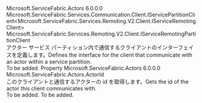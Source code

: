 <Type Name="IActorServicePartitionClient" FullName="Microsoft.ServiceFabric.Actors.Remoting.V2.Client.IActorServicePartitionClient">
  <TypeSignature Language="C#" Value="public interface IActorServicePartitionClient : Microsoft.ServiceFabric.Services.Communication.Client.IServicePartitionClient&lt;Microsoft.ServiceFabric.Services.Remoting.V2.Client.IServiceRemotingClient&gt;, Microsoft.ServiceFabric.Services.Remoting.V2.Client.IServiceRemotingPartitionClient" />
  <TypeSignature Language="ILAsm" Value=".class public interface auto ansi abstract IActorServicePartitionClient implements class Microsoft.ServiceFabric.Services.Communication.Client.IServicePartitionClient`1&lt;class Microsoft.ServiceFabric.Services.Remoting.V2.Client.IServiceRemotingClient&gt;, class Microsoft.ServiceFabric.Services.Remoting.V2.Client.IServiceRemotingPartitionClient" />
  <TypeSignature Language="DocId" Value="T:Microsoft.ServiceFabric.Actors.Remoting.V2.Client.IActorServicePartitionClient" />
  <TypeSignature Language="VB.NET" Value="Public Interface IActorServicePartitionClient&#xA;Implements IServicePartitionClient(Of IServiceRemotingClient), IServiceRemotingPartitionClient" />
  <TypeSignature Language="F#" Value="type IActorServicePartitionClient = interface&#xA;    interface IServiceRemotingPartitionClient&#xA;    interface IServicePartitionClient&lt;IServiceRemotingClient&gt;" />
  <AssemblyInfo>
    <AssemblyName>Microsoft.ServiceFabric.Actors</AssemblyName>
    <AssemblyVersion>6.0.0.0</AssemblyVersion>
  </AssemblyInfo>
  <Interfaces>
    <Interface>
      <InterfaceName>Microsoft.ServiceFabric.Services.Communication.Client.IServicePartitionClient&lt;Microsoft.ServiceFabric.Services.Remoting.V2.Client.IServiceRemotingClient&gt;</InterfaceName>
    </Interface>
    <Interface>
      <InterfaceName>Microsoft.ServiceFabric.Services.Remoting.V2.Client.IServiceRemotingPartitionClient</InterfaceName>
    </Interface>
  </Interfaces>
  <Docs>
    <summary>
            <span data-ttu-id="ee6b8-101">アクター サービス パーティション内で通信するクライアントのインターフェイスを定義します。</span><span class="sxs-lookup"><span data-stu-id="ee6b8-101">Defines the interface for the client that communicate with an actor within a service partition.</span></span>
            </summary>
    <remarks>To be added.</remarks>
  </Docs>
  <Members>
    <Member MemberName="ActorId">
      <MemberSignature Language="C#" Value="public Microsoft.ServiceFabric.Actors.ActorId ActorId { get; }" />
      <MemberSignature Language="ILAsm" Value=".property instance class Microsoft.ServiceFabric.Actors.ActorId ActorId" />
      <MemberSignature Language="DocId" Value="P:Microsoft.ServiceFabric.Actors.Remoting.V2.Client.IActorServicePartitionClient.ActorId" />
      <MemberSignature Language="VB.NET" Value="Public ReadOnly Property ActorId As ActorId" />
      <MemberSignature Language="F#" Value="member this.ActorId : Microsoft.ServiceFabric.Actors.ActorId" Usage="Microsoft.ServiceFabric.Actors.Remoting.V2.Client.IActorServicePartitionClient.ActorId" />
      <MemberType>Property</MemberType>
      <AssemblyInfo>
        <AssemblyName>Microsoft.ServiceFabric.Actors</AssemblyName>
        <AssemblyVersion>6.0.0.0</AssemblyVersion>
      </AssemblyInfo>
      <ReturnValue>
        <ReturnType>Microsoft.ServiceFabric.Actors.ActorId</ReturnType>
      </ReturnValue>
      <Docs>
        <summary>
            <span data-ttu-id="ee6b8-102">このクライアントと通信するアクターの id を取得します。</span><span class="sxs-lookup"><span data-stu-id="ee6b8-102">Gets the id of the actor this client communicates with.</span></span>
            </summary>
        <value>To be added.</value>
        <remarks>To be added.</remarks>
      </Docs>
    </Member>
  </Members>
</Type>